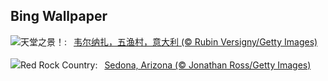 ## Bing Wallpaper
![](https://www.bing.com/th?id=OHR.ItalyCinqueTerre_ZH-CN6495965228_UHD.jpg&w=1000)天堂之景！:&nbsp;&ensp;[韦尔纳扎，五渔村，意大利 (© Rubin Versigny/Getty Images)](https://www.bing.com/th?id=OHR.ItalyCinqueTerre_ZH-CN6495965228_UHD.jpg)
<br><br/>
![](https://www.bing.com/th?id=OHR.SedonaSunset_EN-US2192383635_UHD.jpg&w=1000)Red Rock Country:&nbsp;&ensp;[Sedona, Arizona (© Jonathan Ross/Getty Images)](https://www.bing.com/th?id=OHR.SedonaSunset_EN-US2192383635_UHD.jpg)
<br><br/>
